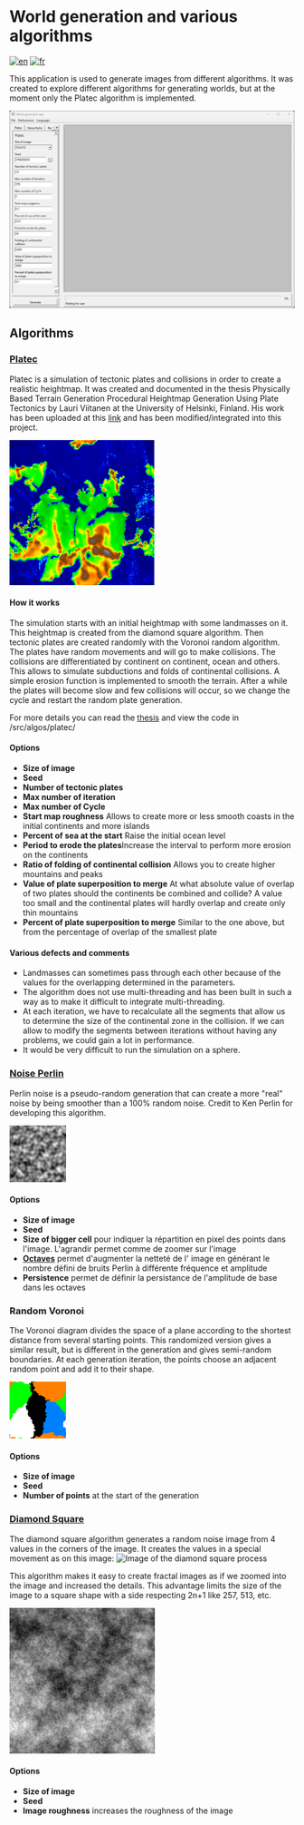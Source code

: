 # World generation and various algorithms

[![en](https://img.shields.io/badge/lang-en-red.svg)](/README.md)
[![fr](https://img.shields.io/badge/lang-fr-blue.svg)](/readme/fr-README.md)

This application is used to generate images from different algorithms. It was created to explore different algorithms
for generating worlds, but at the moment only the Platec algorithm is implemented.

![Image de l'application](/readme/img/img_application.png)

## Algorithms

### [Platec](/readme/Viitanen_Lauri_2012_03_30.pdf)

Platec is a simulation of tectonic plates and collisions in order to create a realistic heightmap.
It was created and documented in the thesis Physically Based Terrain Generation Procedural Heightmap Generation Using
Plate Tectonics by Lauri Viitanen at the University of Helsinki, Finland.
His work has been uploaded at this [link](https://sourceforge.net/projects/platec/) and has been modified/integrated
into this project.

![Platec platec](readme/img/platec.png)

#### How it works

The simulation starts with an initial heightmap with some landmasses on it. This heightmap is
created from the diamond square algorithm. Then tectonic plates are created randomly with the
Voronoi random algorithm.
The plates have random movements and will go to make collisions. The collisions are differentiated by continent on
continent, ocean and others. This allows to simulate subductions and folds of continental collisions. A simple erosion
function is implemented to smooth the terrain. After a while the plates will become slow and few collisions will occur,
so we change the cycle and restart the random plate generation.

For more details you can read the [thesis](/readme/Viitanen_Lauri_2012_03_30.pdf) and view the code in
/src/algos/platec/

#### Options

- **Size of image**
- **Seed**
- **Number of tectonic plates**
- **Max number of iteration**
- **Max number of Cycle**
- **Start map roughness** Allows to create more or less smooth coasts in the initial continents and more islands
- **Percent of sea at the start** Raise the initial ocean level
- **Period to erode the plates**Increase the interval to perform more erosion on the continents
- **Ratio of folding of continental collision** Allows you to create higher mountains and peaks
- **Value of plate superposition to merge** At what absolute value of overlap of two plates should the continents be
  combined and collide? A value too small and the continental plates will hardly overlap and create only thin mountains
- **Percent of plate superposition to merge** Similar to the one above, but from the percentage of overlap
  of the smallest plate

#### Various defects and comments

- Landmasses can sometimes pass through each other because of the values for the overlapping
  determined in the parameters.
- The algorithm does not use multi-threading and has been built in such a way as to make it difficult to integrate
  multi-threading.
- At each iteration, we have to recalculate all the segments that allow us to determine the size of the continental zone
  in the collision.
  If we can allow to modify the segments between iterations without having any problems, we could gain a lot in
  performance.
- It would be very difficult to run the simulation on a sphere.

### [Noise Perlin](https://adrianb.io/2014/08/09/perlinnoise.html)

Perlin noise is a pseudo-random generation that can create a more "real" noise by being smoother than a
100% random noise. Credit to Ken Perlin for developing this algorithm.

![Noise Perlin image](/readme/img/perlin_noise.png)

#### Options

- **Size of image**
- **Seed**
- **Size of bigger cell** pour indiquer la répartition en pixel des points dans l'image. L'agrandir permet
  comme de zoomer sur l'image
- **[Octaves](https://adrianb.io/2014/08/09/perlinnoise.html#working-with-octaves)** permet d'augmenter la netteté de l'
  image en générant le nombre défini de bruits Perlin à différente fréquence et amplitude
- **Persistence** permet de définir la persistance de l'amplitude de base dans les octaves

### Random Voronoi

The Voronoi diagram divides the space of a plane according to the shortest distance from several starting points. This
randomized version gives a similar result, but is different in the generation and gives semi-random boundaries. At each
generation iteration, the points choose an adjacent random point and add it to their shape.

![Random Voronoi image](/readme/img/random_voronoi.png)

#### Options

- **Size of image**
- **Seed**
- **Number of points** at the start of the generation

### [Diamond Square](https://en.wikipedia.org/wiki/Diamond-square_algorithm)

The diamond square algorithm generates a random noise image from 4 values in the corners of the image. It creates the
values in a special movement as on this image:
![Image of the diamond square process](https://upload.wikimedia.org/wikipedia/commons/thumb/b/bf/Diamond_Square.svg/800px-Diamond_Square.svg.png)

This algorithm makes it easy to create fractal images as if we zoomed into the image and increased the details. This
advantage limits the size of the image to a square shape with a side respecting 2n+1 like 257, 513,
etc.

![Diamond Square image](/readme/img/diamond_square.png)

#### Options

- **Size of image**
- **Seed**
- **Image roughness** increases the roughness of the image




